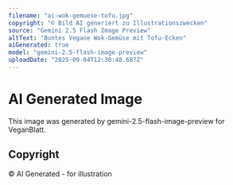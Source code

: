 ```yaml
---
filename: "ai-wok-gemuese-tofu.jpg"
copyright: "© Bild AI generiert zu Illustrationszwecken"
source: "Gemini 2.5 Flash Image Preview"
altText: "Buntes Vegane Wok-Gemüse mit Tofu-Ecken"
aiGenerated: true
model: "gemini-2.5-flash-image-preview"
uploadDate: "2025-09-04T12:30:48.687Z"
---
```


# AI Generated Image

This image was generated by gemini-2.5-flash-image-preview for VeganBlatt.

## Copyright
© AI Generated - for illustration
